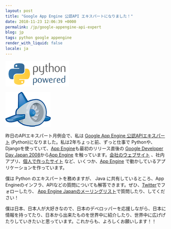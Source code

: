 ```yaml
---
layout: post
title: "Google App Engine 公認API エキスパートになりました！"
date: 2010-11-23 12:06:39 +0000
permalink: /jp/google-appengine-api-expert
blog: jp
tags: python google appengine
render_with_liquid: false
locale: ja
---
```


![](/assets/images/python/python-powered.png)

![](/assets/images/appengine/appengine_lowres.png)

昨日のAPIエキスパート月例会で、私は [Google App Engine 公認APIエキスパート](http://sites.google.com/site/devreljp/Home/api-expert) (Python)になりました。私は2年ちょっと前、ずっと仕事で Pythonや、Djangoを使っていて、[App Engine](http://appengine.google.com/)も最初のリリース直後の [Google Developer Day Japan 2008](http://code.google.com/intl/ja/events/developerday/2008/home.html)から[App Engine](http://appengine.google.com/) を触っています。[会社のウェブサイト](http://www.beproud.jp/) 、社内アプリ、[個人で作ったサイト](http://www.smipple.net/) など、いくつか、[App Engine](http://appengine.google.com/) で動かしているアプリケーションを作っています。

僕は Python のエキスパートを務めますが、 Java に共有しているところ、App Engineのインフラ、APIなどの質問についても解答できます。ぜひ、[Twitter](http://twitter.com/IanMLewis/)でフォローしたり、 [App Engine Japanのメーリングリスト](http://groups.google.com/group/google-app-engine-japan)で質問したり、してください！

僕は日本、日本人が大好きなので、日本のデベロッパーを応援しながら、日本に情報を持ってたり、日本から出来たものを世界中に紹介したり、世界中に広げげたりしていきたいと思っています。これからも、よろしくお願いします！！
